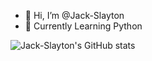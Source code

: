 - 👋 Hi, I’m @Jack-Slayton
- 🐍 Currently Learning Python

![Jack-Slayton's GitHub stats](https://github-readme-stats.vercel.app/api?username=Jack-Slayton&show_icons=true&theme=dracula)


<!---
Jack-Slayton/Jack-Slayton is a ✨ special ✨ repository because its `README.md` (this file) appears on your GitHub profile.
You can click the Preview link to take a look at your changes.
--->
